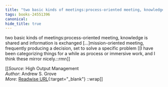 ```yaml
---
title: "two basic kinds of meetings:process-oriented meeting, knowledge is shared and ..."
tags: books-24551396
canonical: 
hide_title: true
---
```


two basic kinds of meetings:process-oriented meeting, knowledge is shared and information is exchanged [...]mission-oriented meeting, frequently producing a decision, set to solve a specific problem
[[I have been categorizing things for a while as process or immersive work, and I think these mirror nicely.::rmn]]


[[_Source_: High Output Management<br>
_Author_: Andrew S. Grove<br>
_More_: [Readwise URL](https://readwise.io/open/478843985){:target="_blank"}
::wrap]]